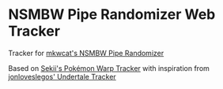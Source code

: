 # NSMBW Pipe Randomizer Web Tracker
Tracker for [mkwcat's NSMBW Pipe Randomizer](https://github.com/mkwcat/nsmbw-pipe-randomizer)

Based on [Sekii's Pokémon Warp Tracker](https://sekii.gitlab.io/pokemon-tracker/)
with inspiration from [jonloveslegos' Undertale Tracker](https://jonloveslegos.github.io/undertale-tracker/)

